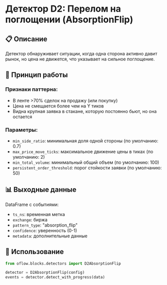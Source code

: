 # Детектор D2: Перелом на поглощении (AbsorptionFlip)

## 📋 Описание

Детектор обнаруживает ситуации, когда одна сторона активно давит рынок, но цена не движется, что указывает на сильное поглощение.

## 🔧 Принцип работы

### Признаки паттерна:
- В ленте >70% сделок на продажу (или покупку)
- Цена не смещается более чем на Y тиков
- Видна крупная заявка в стакане, которую постоянно бьют, но она остается

### Параметры:
- `min_side_ratio`: минимальная доля одной стороны (по умолчанию: 0.7)
- `max_price_move_ticks`: максимальное движение цены в тиках (по умолчанию: 2)
- `min_total_volume`: минимальный общий объем (по умолчанию: 100)
- `persistent_order_threshold`: порог стойкости заявки (по умолчанию: 50)

## 📊 Выходные данные

DataFrame с событиями:
- `ts_ns`: временная метка
- `exchange`: биржа
- `pattern_type`: "absorption_flip"
- `confidence`: уверенность (0-1)
- `metadata`: дополнительные данные

## 🚀 Использование

```python
from oflow.blocks.detectors import D2AbsorptionFlip

detector = D2AbsorptionFlip(config)
events = detector.detect_with_progress(data)
```
